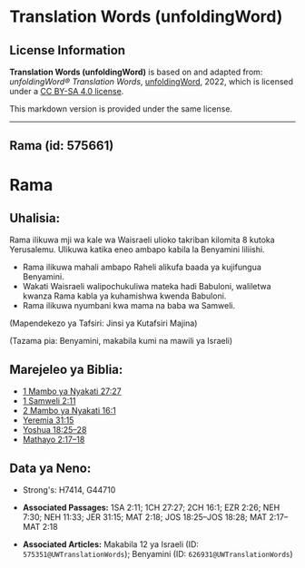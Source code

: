 # Translation Words (unfoldingWord)

## License Information

**Translation Words (unfoldingWord)** is based on and adapted from: _unfoldingWord® Translation Words_, [unfoldingWord](https://unfoldingword.org/utw), 2022, which is licensed under a [CC BY-SA 4.0 license](https://creativecommons.org/licenses/by-sa/4.0/legalcode.en).

This markdown version is provided under the same license.



--------------------------------

## Rama (id: 575661)

Rama
====

Uhalisia:
---------

Rama ilikuwa mji wa kale wa Waisraeli ulioko takriban kilomita 8 kutoka Yerusalemu. Ulikuwa katika eneo ambapo kabila la Benyamini liliishi.

* Rama ilikuwa mahali ambapo Raheli alikufa baada ya kujifungua Benyamini.
* Wakati Waisraeli walipochukuliwa mateka hadi Babuloni, waliletwa kwanza Rama kabla ya kuhamishwa kwenda Babuloni.
* Rama ilikuwa nyumbani kwa mama na baba wa Samweli.

(Mapendekezo ya Tafsiri: Jinsi ya Kutafsiri Majina)

(Tazama pia: Benyamini, makabila kumi na mawili ya Israeli)

Marejeleo ya Biblia:
--------------------

* [1 Mambo ya Nyakati 27:27](https://ref.ly/1Chr27:27)
* [1 Samweli 2:11](https://ref.ly/1Sam2:11)
* [2 Mambo ya Nyakati 16:1](https://ref.ly/2Chr16:1)
* [Yeremia 31:15](https://ref.ly/Jer31:15)
* [Yoshua 18:25–28](https://ref.ly/Josh18:25-Josh18:28)
* [Mathayo 2:17–18](https://ref.ly/Matt2:17-Matt2:18)

Data ya Neno:
-------------

* Strong's: H7414, G44710

* **Associated Passages:** 1SA 2:11; 1CH 27:27; 2CH 16:1; EZR 2:26; NEH 7:30; NEH 11:33; JER 31:15; MAT 2:18; JOS 18:25–JOS 18:28; MAT 2:17–MAT 2:18
* **Associated Articles:** Makabila 12 ya Israeli (ID: `575351@UWTranslationWords`); Benyamini (ID: `626931@UWTranslationWords`)

